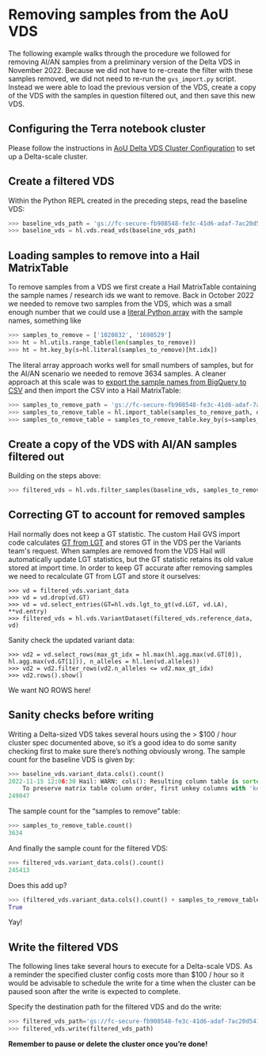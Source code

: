 # Removing samples from the AoU VDS

The following example walks through the procedure we followed for removing AI/AN samples from a preliminary version of
the Delta VDS in November 2022. Because we did not have to re-create the filter with these samples removed, we did not
need to re-run the `gvs_import.py` script. Instead we were able to load the previous version of the VDS, create a copy
of the VDS with the samples in question filtered out, and then save this new VDS.

## Configuring the Terra notebook cluster

Please follow the instructions
in [AoU Delta VDS Cluster Configuration](cluster/AoU%20Delta%20VDS%20Cluster%20Configuration.md) to set up a Delta-scale
cluster.

## Create a filtered VDS

Within the Python REPL created in the preceding steps, read the baseline VDS:

```python
>>> baseline_vds_path = 'gs://fc-secure-fb908548-fe3c-41d6-adaf-7ac20d541375/submissions/c86a6e8f-71a1-4c38-9e6a-f5229520641e/GvsExtractAvroFilesForHail/efb3dbe8-13e9-4542-8b69-02237ec77ca5/call-OutputPath/2022-10-19-6497f023/dead_alleles_removed_vs_667_249047_samples/gvs_export.vds'
>>> baseline_vds = hl.vds.read_vds(baseline_vds_path)
```

## Loading samples to remove into a Hail MatrixTable

To remove samples from a VDS we first create a Hail MatrixTable containing the sample names / research ids we want to
remove.
Back in October 2022 we needed to remove two samples from the VDS, which was a small enough number that we could use a
[literal Python array](https://hail.zulipchat.com/#narrow/stream/123011-Hail-Query-Dev/topic/GVS.20.3C.3D.3E.20Hail.20interop/near/304502823)
with the sample names, something like

```python
>>> samples_to_remove = ['1020832', '1698529']
>>> ht = hl.utils.range_table(len(samples_to_remove))
>>> ht = ht.key_by(s=hl.literal(samples_to_remove)[ht.idx])
```

The literal array approach works well for small numbers of samples, but for the AI/AN scenario we needed to remove
3634 samples. A cleaner approach at this scale was
to [export the sample names from BigQuery to CSV](https://broadworkbench.atlassian.net/browse/VS-721)
and then import the CSV into a Hail MatrixTable:

```python
>>> samples_to_remove_path = 'gs://fc-secure-fb908548-fe3c-41d6-adaf-7ac20d541375/delta_ai_an_removal/ai_an_hail_filtering.csv'
>>> samples_to_remove_table = hl.import_table(samples_to_remove_path, delimiter=',')
>>> samples_to_remove_table = samples_to_remove_table.key_by(s=samples_to_remove_table.research_id)
```

## Create a copy of the VDS with AI/AN samples filtered out

Building on the steps above:

```python
>>> filtered_vds = hl.vds.filter_samples(baseline_vds, samples_to_remove_table, keep=False, remove_dead_alleles=True)
```

## Correcting GT to account for removed samples

Hail normally does not keep a GT statistic. The custom Hail GVS import code
calculates [GT from LGT](https://github.com/hail-is/hail/blob/bb2400f5e3ff97c4932115cca833bbb150e4b40e/hail/python/hail/methods/impex.py#L3367)
and stores GT in the VDS per the Variants team's request. When samples are removed from the VDS Hail will automatically
update LGT statistics, but the GT statistic retains its old value stored at import time. In order to keep GT accurate
after removing samples we need to recalculate GT from LGT and store it ourselves:

```
>>> vd = filtered_vds.variant_data
>>> vd = vd.drop(vd.GT)
>>> vd = vd.select_entries(GT=hl.vds.lgt_to_gt(vd.LGT, vd.LA), **vd.entry)
>>> filtered_vds = hl.vds.VariantDataset(filtered_vds.reference_data, vd)
```

Sanity check the updated variant data:

```
>>> vd2 = vd.select_rows(max_gt_idx = hl.max(hl.agg.max(vd.GT[0]), hl.agg.max(vd.GT[1])), n_alleles = hl.len(vd.alleles))
>>> vd2 = vd2.filter_rows(vd2.n_alleles <= vd2.max_gt_idx)
>>> vd2.rows().show()
```
We want NO ROWS here!

## Sanity checks before writing

Writing a Delta-sized VDS takes several hours using the > $100 / hour cluster spec documented above, so it’s a good idea
to do some sanity checking first to make sure there’s nothing obviously wrong. The sample count for the baseline VDS is
given by:

```python
>>> baseline_vds.variant_data.cols().count()
2022-11-15 12:06:30 Hail: WARN: cols(): Resulting column table is sorted by 'col_key'.
    To preserve matrix table column order, first unkey columns with 'key_cols_by()'
249047
```

The sample count for the “samples to remove” table:

```python
>>> samples_to_remove_table.count()
3634
```

And finally the sample count for the filtered VDS:

```python
>>> filtered_vds.variant_data.cols().count()
245413
```

Does this add up?

```python
>>> (filtered_vds.variant_data.cols().count() + samples_to_remove_table.count()) == baseline_vds.variant_data.cols().count()
True
```

Yay!

## Write the filtered VDS

The following lines take several hours to execute for a Delta-scale VDS. As a reminder the specified cluster config
costs more than $100 / hour so it would be advisable to schedule the write for a time when the cluster can be paused
soon after the write is expected to complete.

Specify the destination path for the filtered VDS and do the write:

```python
>>> filtered_vds_path='gs://fc-secure-fb908548-fe3c-41d6-adaf-7ac20d541375/delta_ai_an_filtered_2022_11_15.vds'
>>> filtered_vds.write(filtered_vds_path)
```

**Remember to pause or delete the cluster once you’re done!**
